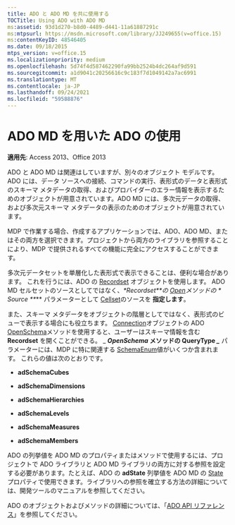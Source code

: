 ```yaml
---
title: ADO と ADO MD を共に使用する
TOCTitle: Using ADO with ADO MD
ms:assetid: 93d1d270-b8d0-4489-d441-11a61887291c
ms:mtpsurl: https://msdn.microsoft.com/library/JJ249655(v=office.15)
ms:contentKeyID: 48546405
ms.date: 09/18/2015
mtps_version: v=office.15
ms.localizationpriority: medium
ms.openlocfilehash: 5d74f4d587462290fa99bb2524b4dc264af9d591
ms.sourcegitcommit: a1d9041c20256616c9c183f7d1049142a7ac6991
ms.translationtype: MT
ms.contentlocale: ja-JP
ms.lasthandoff: 09/24/2021
ms.locfileid: "59588876"
---
```

# <a name="using-ado-with-ado-md"></a>ADO MD を用いた ADO の使用


**適用先**: Access 2013、Office 2013

ADO と ADO MD は関連はしていますが、別々のオブジェクト モデルです。ADO には、データ ソースへの接続、コマンドの実行、表形式のデータと表形式のスキーマ メタデータの取得、およびプロバイダーのエラー情報を表示するためのオブジェクトが用意されています。ADO MD には、多次元データの取得、および多次元スキーマ メタデータの表示のためのオブジェクトが用意されています。

MDP で作業する場合、作成するアプリケーションでは、ADO、ADO MD、またはその両方を選択できます。プロジェクトから両方のライブラリを参照することにより、MDP で提供されるすべての機能に完全にアクセスすることができます。

多次元データセットを単層化した表形式で表示できることは、便利な場合があります。 これを行うには、ADO の [Recordset](recordset-object-ado.md) オブジェクトを使用します。 ADO MD セルセットのソースとしてではなく、_*Recordset**の [Open](open-method-ado-recordset.md)メソッドの * Source **_** パラメーターとして [Cellset](cellset-object-ado-md.md)のソースを **指定します**。

また、スキーマ メタデータをオブジェクトの階層としてではなく、表形式のビューで表示する場合にも役立ちます。 [Connection](connection-object-ado.md)オブジェクトの ADO [OpenSchema](openschema-method-ado.md)メソッドを使用すると、ユーザーはスキーマ情報を含む **Recordset** を開くことができる。 _ **_OpenSchema_ メソッドの QueryType *_*** パラメーターには、MDP に特に関連する [SchemaEnum](schemaenum.md)値がいくつか含まれます。 これらの値は次のとおりです。

  - **adSchemaCubes**

  - **adSchemaDimensions**

  - **adSchemaHierarchies**

  - **adSchemaLevels**

  - **adSchemaMeasures**

  - **adSchemaMembers**

ADO の列挙値を ADO MD のプロパティまたはメソッドで使用するには、プロジェクトで ADO ライブラリと ADO MD ライブラリの両方に対する参照を設定する必要があります。たとえば、ADO の **adState** 列挙値を ADO MD の [State](state-property-ado-md.md) プロパティで使用できます。ライブラリへの参照を確立する方法の詳細については、開発ツールのマニュアルを参照してください。

ADO のオブジェクトおよびメソッドの詳細については、「[ADO API リファレンス](ado-api-reference.md)」を参照してください。

